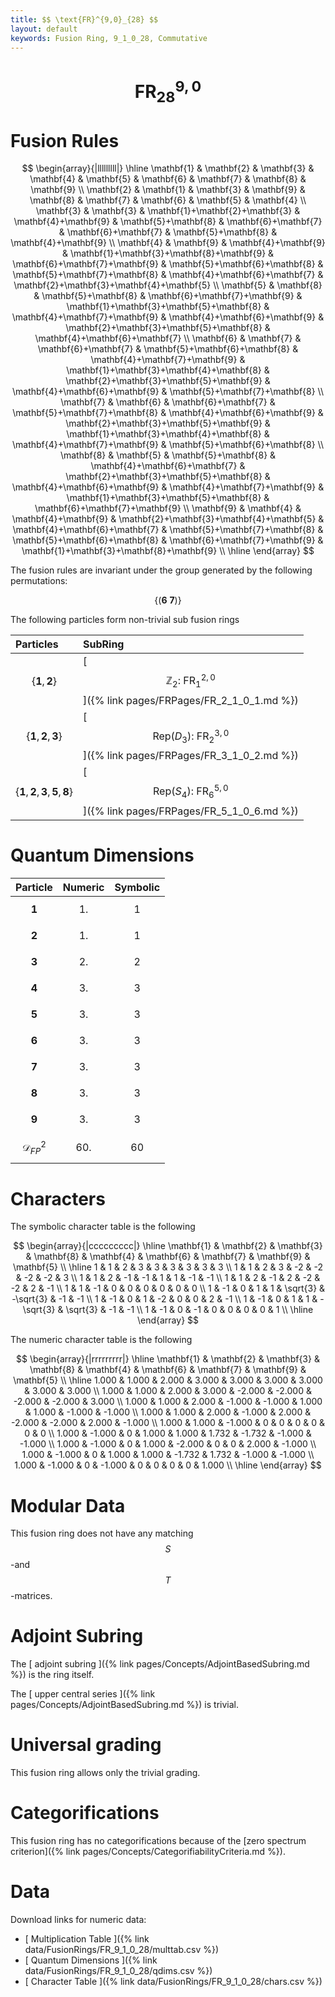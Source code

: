 ```yaml
---
title: $$ \text{FR}^{9,0}_{28} $$
layout: default
keywords: Fusion Ring, 9_1_0_28, Commutative
---
```

# $$ \text{FR}^{9,0}_{28} $$


# Fusion Rules

$$
\begin{array}{|lllllllll|}
\hline
 \mathbf{1} & \mathbf{2} & \mathbf{3} & \mathbf{4} & \mathbf{5} & \mathbf{6} & \mathbf{7} & \mathbf{8} & \mathbf{9} \\
 \mathbf{2} & \mathbf{1} & \mathbf{3} & \mathbf{9} & \mathbf{8} & \mathbf{7} & \mathbf{6} & \mathbf{5} & \mathbf{4} \\
 \mathbf{3} & \mathbf{3} & \mathbf{1}+\mathbf{2}+\mathbf{3} & \mathbf{4}+\mathbf{9} & \mathbf{5}+\mathbf{8} & \mathbf{6}+\mathbf{7} & \mathbf{6}+\mathbf{7} & \mathbf{5}+\mathbf{8} & \mathbf{4}+\mathbf{9} \\
 \mathbf{4} & \mathbf{9} & \mathbf{4}+\mathbf{9} & \mathbf{1}+\mathbf{3}+\mathbf{8}+\mathbf{9} & \mathbf{6}+\mathbf{7}+\mathbf{9} & \mathbf{5}+\mathbf{6}+\mathbf{8} & \mathbf{5}+\mathbf{7}+\mathbf{8} & \mathbf{4}+\mathbf{6}+\mathbf{7} & \mathbf{2}+\mathbf{3}+\mathbf{4}+\mathbf{5} \\
 \mathbf{5} & \mathbf{8} & \mathbf{5}+\mathbf{8} & \mathbf{6}+\mathbf{7}+\mathbf{9} & \mathbf{1}+\mathbf{3}+\mathbf{5}+\mathbf{8} & \mathbf{4}+\mathbf{7}+\mathbf{9} & \mathbf{4}+\mathbf{6}+\mathbf{9} & \mathbf{2}+\mathbf{3}+\mathbf{5}+\mathbf{8} & \mathbf{4}+\mathbf{6}+\mathbf{7} \\
 \mathbf{6} & \mathbf{7} & \mathbf{6}+\mathbf{7} & \mathbf{5}+\mathbf{6}+\mathbf{8} & \mathbf{4}+\mathbf{7}+\mathbf{9} & \mathbf{1}+\mathbf{3}+\mathbf{4}+\mathbf{8} & \mathbf{2}+\mathbf{3}+\mathbf{5}+\mathbf{9} & \mathbf{4}+\mathbf{6}+\mathbf{9} & \mathbf{5}+\mathbf{7}+\mathbf{8} \\
 \mathbf{7} & \mathbf{6} & \mathbf{6}+\mathbf{7} & \mathbf{5}+\mathbf{7}+\mathbf{8} & \mathbf{4}+\mathbf{6}+\mathbf{9} & \mathbf{2}+\mathbf{3}+\mathbf{5}+\mathbf{9} & \mathbf{1}+\mathbf{3}+\mathbf{4}+\mathbf{8} & \mathbf{4}+\mathbf{7}+\mathbf{9} & \mathbf{5}+\mathbf{6}+\mathbf{8} \\
 \mathbf{8} & \mathbf{5} & \mathbf{5}+\mathbf{8} & \mathbf{4}+\mathbf{6}+\mathbf{7} & \mathbf{2}+\mathbf{3}+\mathbf{5}+\mathbf{8} & \mathbf{4}+\mathbf{6}+\mathbf{9} & \mathbf{4}+\mathbf{7}+\mathbf{9} & \mathbf{1}+\mathbf{3}+\mathbf{5}+\mathbf{8} & \mathbf{6}+\mathbf{7}+\mathbf{9} \\
 \mathbf{9} & \mathbf{4} & \mathbf{4}+\mathbf{9} & \mathbf{2}+\mathbf{3}+\mathbf{4}+\mathbf{5} & \mathbf{4}+\mathbf{6}+\mathbf{7} & \mathbf{5}+\mathbf{7}+\mathbf{8} & \mathbf{5}+\mathbf{6}+\mathbf{8} & \mathbf{6}+\mathbf{7}+\mathbf{9} & \mathbf{1}+\mathbf{3}+\mathbf{8}+\mathbf{9} \\
\hline
\end{array}
$$


The fusion rules are invariant under the group generated by the following permutations:

$$ \{(\mathbf{6} \  \mathbf{7})\} $$


The following particles form non-trivial sub fusion rings

| Particles | SubRing |
| :------ | :------ |
| $$ \{\mathbf{1},\mathbf{2}\} $$ | [ $$ \mathbb{Z}_2:\ \text{FR}^{2,0}_{1} $$ ]({% link pages/FRPages/FR_2_1_0_1.md %}) |
| $$ \{\mathbf{1},\mathbf{2},\mathbf{3}\} $$ | [ $$ \left.\text{Rep(}D_3\right):\ \text{FR}^{3,0}_{2} $$ ]({% link pages/FRPages/FR_3_1_0_2.md %}) |
| $$ \{\mathbf{1},\mathbf{2},\mathbf{3},\mathbf{5},\mathbf{8}\} $$ | [ $$ \left.\text{Rep(}S_4\right):\ \text{FR}^{5,0}_{6} $$ ]({% link pages/FRPages/FR_5_1_0_6.md %}) |

# Quantum Dimensions

| Particle | Numeric | Symbolic |
| :------ | :------ | :------ |
| $$ \mathbf{1} $$ | $$ 1. $$ | $$ 1 $$ |
| $$ \mathbf{2} $$ | $$ 1. $$ | $$ 1 $$ |
| $$ \mathbf{3} $$ | $$ 2. $$ | $$ 2 $$ |
| $$ \mathbf{4} $$ | $$ 3. $$ | $$ 3 $$ |
| $$ \mathbf{5} $$ | $$ 3. $$ | $$ 3 $$ |
| $$ \mathbf{6} $$ | $$ 3. $$ | $$ 3 $$ |
| $$ \mathbf{7} $$ | $$ 3. $$ | $$ 3 $$ |
| $$ \mathbf{8} $$ | $$ 3. $$ | $$ 3 $$ |
| $$ \mathbf{9} $$ | $$ 3. $$ | $$ 3 $$ |
| $$ \mathcal{D}_{FP}^2 $$ | $$ 60. $$ | $$ 60 $$ |

# Characters

The symbolic character table is the following

$$
\begin{array}{|ccccccccc|}
\hline
 \mathbf{1} & \mathbf{2} & \mathbf{3} & \mathbf{8} & \mathbf{4} & \mathbf{6} & \mathbf{7} & \mathbf{9} & \mathbf{5} \\
\hline
 1 & 1 & 2 & 3 & 3 & 3 & 3 & 3 & 3 \\
 1 & 1 & 2 & 3 & -2 & -2 & -2 & -2 & 3 \\
 1 & 1 & 2 & -1 & -1 & 1 & 1 & -1 & -1 \\
 1 & 1 & 2 & -1 & 2 & -2 & -2 & 2 & -1 \\
 1 & 1 & -1 & 0 & 0 & 0 & 0 & 0 & 0 \\
 1 & -1 & 0 & 1 & 1 & \sqrt{3} & -\sqrt{3} & -1 & -1 \\
 1 & -1 & 0 & 1 & -2 & 0 & 0 & 2 & -1 \\
 1 & -1 & 0 & 1 & 1 & -\sqrt{3} & \sqrt{3} & -1 & -1 \\
 1 & -1 & 0 & -1 & 0 & 0 & 0 & 0 & 1 \\
\hline
\end{array}
$$

The numeric character table is the following

$$
\begin{array}{|rrrrrrrrr|}
\hline
 \mathbf{1} & \mathbf{2} & \mathbf{3} & \mathbf{8} & \mathbf{4} & \mathbf{6} & \mathbf{7} & \mathbf{9} & \mathbf{5} \\
\hline
 1.000 & 1.000 & 2.000 & 3.000 & 3.000 & 3.000 & 3.000 & 3.000 & 3.000 \\
 1.000 & 1.000 & 2.000 & 3.000 & -2.000 & -2.000 & -2.000 & -2.000 & 3.000 \\
 1.000 & 1.000 & 2.000 & -1.000 & -1.000 & 1.000 & 1.000 & -1.000 & -1.000 \\
 1.000 & 1.000 & 2.000 & -1.000 & 2.000 & -2.000 & -2.000 & 2.000 & -1.000 \\
 1.000 & 1.000 & -1.000 & 0 & 0 & 0 & 0 & 0 & 0 \\
 1.000 & -1.000 & 0 & 1.000 & 1.000 & 1.732 & -1.732 & -1.000 & -1.000 \\
 1.000 & -1.000 & 0 & 1.000 & -2.000 & 0 & 0 & 2.000 & -1.000 \\
 1.000 & -1.000 & 0 & 1.000 & 1.000 & -1.732 & 1.732 & -1.000 & -1.000 \\
 1.000 & -1.000 & 0 & -1.000 & 0 & 0 & 0 & 0 & 1.000 \\
\hline
\end{array}
$$

# Modular Data

This fusion ring does not have any matching $$ S $$-and $$ T $$-matrices.

# Adjoint Subring

The [ adjoint subring ]({% link pages/Concepts/AdjointBasedSubring.md %}) is the ring itself.

The [ upper central series ]({% link pages/Concepts/AdjointBasedSubring.md %}) is trivial.

# Universal grading

This fusion ring allows only the trivial grading.

# Categorifications

This fusion ring has no categorifications because of the [zero spectrum criterion]({% link pages/Concepts/CategorifiabilityCriteria.md %}).


# Data

Download links for numeric data:

* [ Multiplication Table ]({% link data/FusionRings/FR_9_1_0_28/multtab.csv %})
* [ Quantum Dimensions ]({% link data/FusionRings/FR_9_1_0_28/qdims.csv %})
* [ Character Table ]({% link data/FusionRings/FR_9_1_0_28/chars.csv %})
